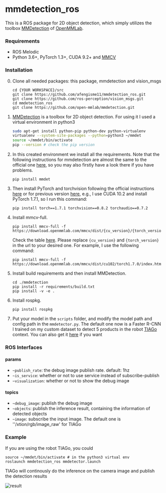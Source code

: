# mmdetection_ros
This is a ROS package for 2D object detection, which simply utilizes the toolbox [MMDetection](https://github.com/open-mmlab/mmdetection) of [OpenMMLab](https://openmmlab.com/).

### Requirements

- ROS Melodic
- Python 3.6+, PyTorch 1.3+, CUDA 9.2+ and [MMCV](https://mmcv.readthedocs.io/en/latest/#installation)

### Installation

0. Clone all needed packages: this package, mmdetection and vision_msgs

   ```shell
   cd {YOUR WORKSPACE}/src
   git clone https://github.com/afengisme11/mmdetection_ros.git
   git clone https://github.com/ros-perception/vision_msgs.git
   cd mmdetection_ros
   git clone https://github.com/open-mmlab/mmdetection.git
   ```

1. [MMDetection](https://github.com/open-mmlab/mmdetection) is a toolbox for 2D object detection. For using it I used a virtual environment in python3

   ```bash
   sudo apt-get install python-pip python-dev python-virtualenv
   virtualenv --system-site-packages --python=python3 ~/mmdet
   source ~/mmdet/bin/activate
   pip --version # check the pip version
   ```

2. In this created environment we install all the requirements. Note that the following instructions for mmdetection are almost the same to the official one [here](https://github.com/open-mmlab/mmdetection/blob/master/docs/get_started.md), so you may also firstly have a look there if you have problems.

   ```shell
   pip install mmdet
   ```

3. Then install PyTorch and torchvision following the official instructions [here](https://pytorch.org/) or for previous version [here](https://pytorch.org/get-started/previous-versions/), e.g., I use CUDA 10.2 and install PyTorch 1.7.1, so I run this command:

   ```shell
   pip install torch==1.7.1 torchvision==0.8.2 torchaudio==0.7.2
   ```

4. Install mmcv-full.

   ```shell
   pip install mmcv-full -f https://download.openmmlab.com/mmcv/dist/{cu_version}/{torch_version}/index.html
   ```

   Check the table [here](https://github.com/open-mmlab/mmcv#install-with-pip). Please replace `{cu_version}` and `{torch_version}` in the url to your desired one. For example, I use the following command:

   ```shell
   pip install mmcv-full -f https://download.openmmlab.com/mmcv/dist/cu102/torch1.7.0/index.html
   ```

5. Install build requirements and then install MMDetection.

   ```shell
   cd ./mmdetection
   pip install -r requirements/build.txt
   pip install -v -e .
   ```

6. Install rospkg.

   ```shell
   pip install rospkg
   ```

7. Put your model in the `scripts` folder, and modify the model path and config path in the `mmdetector.py`. The default one now is a Faster R-CNN I trained on my custom dataset to detect 5 products in the robot [TIAGo](http://wiki.ros.org/Robots/TIAGo%2B%2B) context. You can also get it [here](https://drive.google.com/file/d/1RA-WhR15764v3J86-mlgVLpT21f3ia5Y/view?usp=sharing) if you want

### ROS Interfaces

#### params

- `~publish_rate`: the debug image publish rate. default: 1hz
- `~is_service`: whether or not to use service instead of subscribe-publish
- `~visualization`: whether or not to show the debug image

#### topics

- `~debug_image`: publish the debug image
- `~objects`: publish the inference result, containing the information of detected objects
- `~image`: subscribe the input image. The default one is ''/xtion/rgb/image_raw' for TIAGo

### Example

If you are using the robot TIAGo, you could

```shell
source ~/mmdet/bin/activate # in the python3 virtual env
roslaunch mmdetection_ros mmdetector.launch
```

TIAGo will continously do the inference on the camera image and publish the detection results

![result](README.assets/result.png)